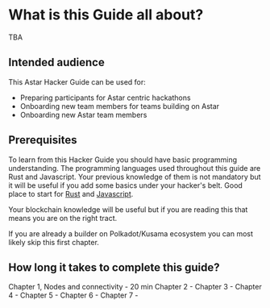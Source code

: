 # What is this Guide all about?
TBA

## Intended audience
This Astar Hacker Guide can be used for:
* Preparing participants for Astar centric hackathons
* Onboarding new team members for teams building on Astar
* Onboarding new Astar team members

## Prerequisites

To learn from this Hacker Guide you should have basic programming understanding. The programming languages used throughout this guide are Rust and Javascript. Your previous knowledge of them is not mandatory but it will be useful if you add some basics under your hacker's belt. Good place to start for [Rust](https://www.rust-lang.org/learn) and [Javascript](https://www.freecodecamp.org/).


Your blockchain knowledge will be useful but if you are reading this that means you are on the right tract.

If you are already a builder on Polkadot/Kusama ecosystem you can most likely skip this first chapter.

## How long it takes to complete this guide?
Chapter 1, Nodes and connectivity - 20 min
Chapter 2 - 
Chapter 3 - 
Chapter 4 - 
Chapter 5 - 
Chapter 6 - 
Chapter 7 - 